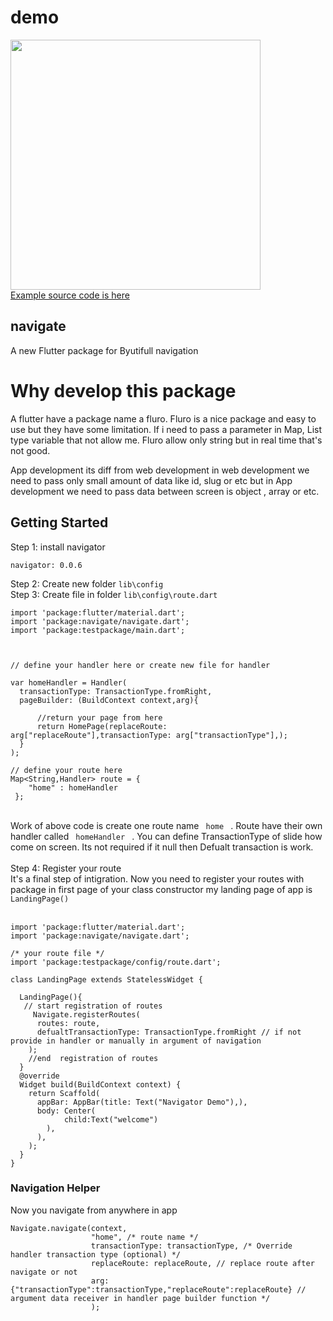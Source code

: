 # demo
<img src="https://docs.google.com/uc?export=download&id=1_Dkb2YOfKSrWd3qjkvYw1ka5_qmOWO6Q" height="400" />
<br />
<a href="https://github.com/ravipatel147/navigate/tree/master/example"> Example source code is here </a>


## navigate

A new Flutter package for Byutifull navigation

# Why develop this package

A flutter have a package name a fluro. Fluro is a nice package and easy to use but they have some limitation. If i need to pass a parameter in Map, List type variable that not allow me. Fluro allow only string but in real time that's not good.

App development its diff from web development in web development we need to pass only small amount of data like id, slug or etc but in App development we need to pass data  between screen is object , array or etc.

## Getting Started

 Step 1: install navigator 
```
navigator: 0.0.6
```

 Step 2: Create new folder  `lib\config`  
 Step 3: Create file in folder `lib\config\route.dart`


```
import 'package:flutter/material.dart';
import 'package:navigate/navigate.dart';
import 'package:testpackage/main.dart';



// define your handler here or create new file for handler 

var homeHandler = Handler(
  transactionType: TransactionType.fromRight,
  pageBuilder: (BuildContext context,arg){

      //return your page from here 
      return HomePage(replaceRoute: arg["replaceRoute"],transactionType: arg["transactionType"],);
  }
);

// define your route here 
Map<String,Handler> route = {
    "home" : homeHandler
 };
```
<br />
Work of above code is create one route name <code> home </code> . Route have their own handler called  <code> homeHandler </code> . You can define TransactionType of slide how come on screen. Its not required if it null then Defualt transaction is work.
<br />
<br />
Step 4: Register your route
<br />
It's a final step of intigration. Now you need to register your routes with package in first page of your class constructor my landing page of app is <code> LandingPage() </code>
<br />
<br />

```
import 'package:flutter/material.dart';
import 'package:navigate/navigate.dart';

/* your route file */ 
import 'package:testpackage/config/route.dart';

class LandingPage extends StatelessWidget {

  LandingPage(){
   // start registration of routes 
     Navigate.registerRoutes(
      routes: route,
      defualtTransactionType: TransactionType.fromRight // if not provide in handler or manually in argument of navigation
    );
    //end  registration of routes 
  }
  @override
  Widget build(BuildContext context) {
    return Scaffold(
      appBar: AppBar(title: Text("Navigator Demo"),),
      body: Center(
            child:Text("welcome")
        ),
      ),
    );
  }
}  

```

### Navigation Helper

Now you navigate from anywhere in app

```
Navigate.navigate(context,
                  "home", /* route name */
                  transactionType: transactionType, /* Override handler transaction type (optional) */
                  replaceRoute: replaceRoute, // replace route after navigate or not 
                  arg: {"transactionType":transactionType,"replaceRoute":replaceRoute} // argument data receiver in handler page builder function */
                  );
```






